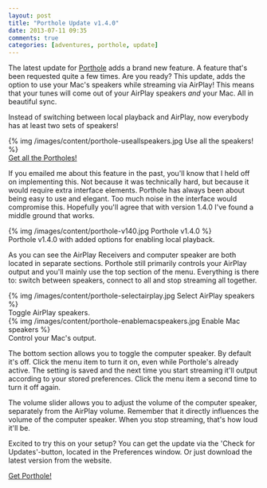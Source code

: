 ```yaml
---
layout: post
title: "Porthole Update v1.4.0"
date: 2013-07-11 09:35
comments: true
categories: [adventures, porthole, update]
---
```


The latest update for [Porthole](http://getporthole.com) adds a brand new feature. A feature
that's been requested quite a few times. Are you ready? This update, adds the option to use
your Mac's speakers while streaming via AirPlay! This means that your tunes
will come out of your AirPlay speakers _and_ your Mac. All in beautiful sync.

Instead of switching between local playback and AirPlay, now everybody has at
least two sets of speakers!

<div class="thumbnail">
{% img /images/content/porthole-useallspeakers.jpg Use all the speakers! %}
</div>

<div class="text-center">
<a href="http://getporthole.com" class="btn btn-large btn-success">Get all the Portholes!</a>
</div>

<!-- more -->

If you emailed me about this feature in the past, you'll know that I held off
on implementing this. Not because it was technically hard, but because it would
require extra interface elements. Porthole has always been about being easy to
use and elegant. Too much noise in the interface would compromise this.
Hopefully you'll agree that with version 1.4.0 I've found a middle ground that
works.

<div class="thumbnail">
{% img /images/content/porthole-v140.jpg Porthole v1.4.0 %}
<div class="caption">
Porthole v1.4.0 with added options for enabling local playback.
</div>
</div>

As you can see the AirPlay Receivers and computer speaker are both located in
separate sections. Porthole still primarily controls your AirPlay output and
you'll mainly use the top section of the menu. Everything is there to:
switch between speakers, connect to all and stop streaming all together.

<div class="row">
  <div class="span4">
    <div class="thumbnail">
    {% img /images/content/porthole-selectairplay.jpg Select AirPlay speakers %}
    <div class="caption">
    Toggle AirPlay speakers.
    </div>
    </div>
  </div>
  <div class="span4">
    <div class="thumbnail">
    {% img /images/content/porthole-enablemacspeakers.jpg Enable Mac speakers %}
    <div class="caption">
    Control your Mac's output.
    </div>
    </div>
  </div>
</div>

The bottom section allows you to toggle the computer speaker. By default it's
off. Click the menu item to turn it on, even while Porthole's already active.
The setting is saved and the next time you start streaming it'll output according 
to your stored preferences. Click the menu item a second time to turn it off
again.

The volume slider allows you to adjust the volume of the computer speaker, separately 
from the AirPlay volume. Remember  that it directly influences the volume of the 
computer speaker. When you stop streaming, that's how loud it'll be.

Excited to try this on your setup? You can get the update via the 'Check for Updates'-button, located in the
Preferences window. Or just download the latest version from the website.

<div class="text-center">
<a href="http://getporthole.com" class="btn btn-large btn-success">Get Porthole!</a>
</div>
